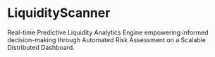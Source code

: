 # LiquidityScanner
Real-time Predictive Liquidity Analytics Engine empowering informed decision-making through Automated Risk Assessment on a Scalable Distributed Dashboard.
